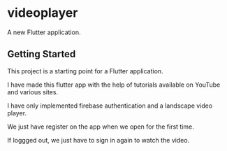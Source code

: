 # videoplayer

A new Flutter application.

## Getting Started

This project is a starting point for a Flutter application.

I have made this flutter app with the help of tutorials available on YouTube and various sites.

I have only implemented firebase authentication and a landscape video player.

We just have register on the app when we open for the first time.

If loggged out, we just have to sign in again to watch the video.
